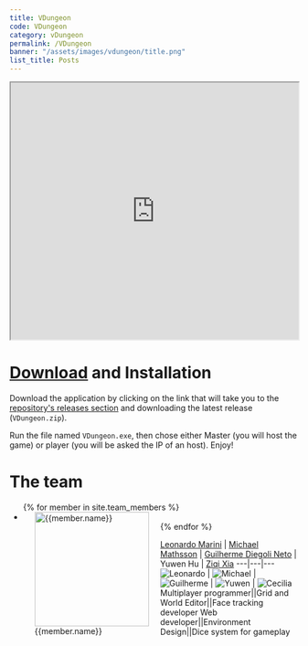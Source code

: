 ```yaml
---
title: VDungeon
code: VDungeon
category: vDungeon
permalink: /VDungeon
banner: "/assets/images/vdungeon/title.png"
list_title: Posts
---
```


<iframe src="https://drive.google.com/file/d/1vWwAvstuZiCn9L2g9PVEvxkBK_8MLckx/preview" width="100%" height="450px" allowfullscreen></iframe>

# [Download](https://github.com/Bamarin/AGI20_Group05_VDungeon/releases) and Installation
Download the application by clicking on the link that will take you to the [repository's releases section](https://github.com/Bamarin/AGI20_Group05_VDungeon/releases) and downloading the latest release (`VDungeon.zip`).

Run the file named `VDungeon.exe`, then chose either Master (you will host the game) or player (you will be asked the IP of an host).
Enjoy!

# The team

<ul>
{% for member in site.team_members %}
  <li>
    <a href="{{member.url}}">
      <figure style="float:left; margin:0 20px">
        <img src="{{member.portrait}}" alt="{{member.name}}" style="width:200px">
        <figcaption>{{member.name}}</figcaption>
      </figure> 
    </a>
  </li>
{% endfor %}
</ul>

[Leonardo Marini](/VDungeon/leonardo) | [Michael Mathsson](/VDungeon/michael) | [Guilherme Diegoli Neto](/VDungeon/guilherme) | Yuwen Hu | [Ziqi Xia](/VDungeon/cecilia)
---|---|---
![Leonardo][leonardo] | ![Michael][michael] | ![Guilherme][guilherme] | ![Yuwen][yuwen] | ![Cecilia][cecilia]
Multiplayer programmer||Grid and World Editor||Face tracking developer
Web developer||Environment Design||Dice system for gameplay



[leonardo]: /assets/images/vdungeon/leonardo.jpg
[michael]: /assets/images/vdungeon/michael.jpg
[guilherme]: /assets/images/vdungeon/guilherme.jpg
[yuwen]: /assets/images/vdungeon/yuwen.jpg
[cecilia]: /assets/images/vdungeon/cecilia.jpg




